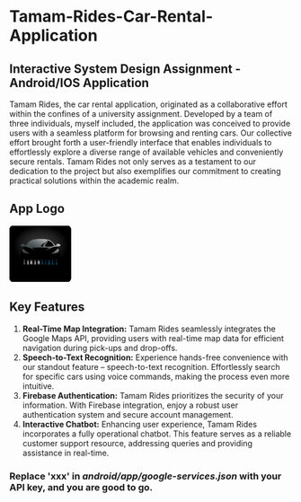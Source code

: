 # Tamam-Rides-Car-Rental-Application
## Interactive System Design Assignment - Android/IOS Application
Tamam Rides, the car rental application, originated as a collaborative effort within the confines of a university assignment. Developed by a team of three individuals, myself included, the application was conceived to provide users with a seamless platform for browsing and renting cars. Our collective effort brought forth a user-friendly interface that enables individuals to effortlessly explore a diverse range of available vehicles and conveniently secure rentals. Tamam Rides not only serves as a testament to our dedication to the project but also exemplifies our commitment to creating practical solutions within the academic realm.
## App Logo
<img src="assets/images/Screenshot 2023-05-31 210931.png" alt="AppLogo" height=100 width=110/>

## Key Features
<ol>
  <li><strong>Real-Time Map Integration:</strong> Tamam Rides seamlessly integrates the Google Maps API, providing users with real-time map data for efficient navigation during pick-ups and drop-offs.</li>
  <li><strong>Speech-to-Text Recognition:</strong> Experience hands-free convenience with our standout feature – speech-to-text recognition. Effortlessly search for specific cars using voice commands, making the process even more intuitive.</li>
  <li><strong>Firebase Authentication:</strong> Tamam Rides prioritizes the security of your information. With Firebase integration, enjoy a robust user authentication system and secure account management.</li>
  <li><strong>Interactive Chatbot:</strong> Enhancing user experience, Tamam Rides incorporates a fully operational chatbot. This feature serves as a reliable customer support resource, addressing queries and providing assistance in real-time.</li>
</ol>

### Replace 'xxx' in *android/app/google-services.json* with your API key, and you are good to go. 
